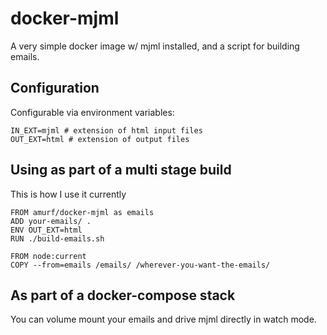 # docker-mjml

A very simple docker image w/ mjml installed, and a script for building emails.

## Configuration

Configurable via environment variables:

```
IN_EXT=mjml # extension of html input files
OUT_EXT=html # extension of output files

```

## Using as part of a multi stage build

This is how I use it currently

```
FROM amurf/docker-mjml as emails
ADD your-emails/ .
ENV OUT_EXT=html
RUN ./build-emails.sh

FROM node:current
COPY --from=emails /emails/ /wherever-you-want-the-emails/
```

## As part of a docker-compose stack

You can volume mount your emails and drive mjml directly in watch mode. 
